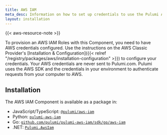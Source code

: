 ```yaml
---
title: AWS IAM
meta_desc: Information on how to set up credentials to use the Pulumi AWS IAM component.
layout: installation
---
```


{{< aws-resource-note >}}

To provision an AWS IAM Roles with this Component, you need to have AWS credentials configured. Use the instructions on the AWS Classic Provider's [Installation & Configuration]({{< relref "/registry/packages/aws/installation-configuration" >}}) to configure your credentials. Your AWS credentials are never sent to Pulumi.com. Pulumi uses the AWS SDK and the credentials in your environment to authenticate requests from your computer to AWS.

## Installation

The AWS IAM Component is available as a package in:

* JavaScript/TypeScript: [`@pulumi/aws-iam`](https://www.npmjs.com/package/@pulumi/aws-iam)
* Python: [`pulumi-aws-iam`](https://pypi.org/project/pulumi-aws-iam/)
* Go: [`github.com/pulumi/pulumi-aws-iam/sdk/go/aws-iam`](https://github.com/pulumi/pulumi-aws-iam)
* .NET: [`Pulumi.AwsIam`](https://www.nuget.org/packages/Pulumi.AwsIam)
